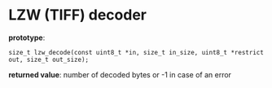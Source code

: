 # LZW (TIFF) decoder

**prototype**:

`size_t lzw_decode(const uint8_t *in, size_t in_size, uint8_t *restrict out, size_t out_size);`

**returned value**:
number of decoded bytes or -1 in case of an error
